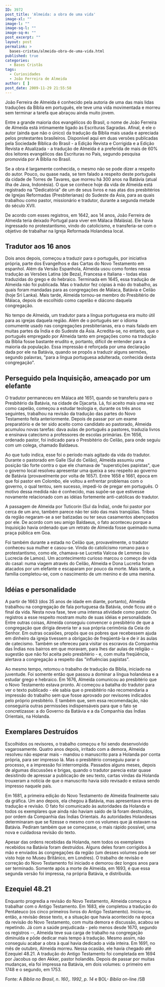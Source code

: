 ```yaml
---
ID: 3972
post_title: 'Almeida: a obra de uma vida'
image-xl: ""
image-l: ""
image-sq-l: ""
image-sq-m: ""
post_excerpt: ""
layout: post
permalink: >
  bases-cristas/almeida-obra-de-uma-vida.html
published: true
categories:
  - Bases Cristãs
tags:
  - Curiosidades
  - João Ferreira de Almeida
author: [ ]
post_date: 2009-11-29 21:55:58
---
```

João Ferreira de Almeida é conhecido pela autoria de uma das mais lidas traduções da Bíblia em português, ele teve uma vida movimentada e morreu sem terminar a tarefa que abraçou ainda muito jovem.

Entre a grande maioria dos evangélicos do Brasil, o nome de João Ferreira de Almeida está intimamente ligado às Escrituras Sagradas. Afinal, é ele o autor (ainda que não o único) da tradução da Bíblia mais usada e apreciada pelos protestantes brasileiros. Disponível aqui em duas versões publicadas pela Sociedade Bíblica do Brasil - a Edição Revista e Corrigida e a Edição Revista e Atualizada - a tradução de Almeida é a preferida de mais de 60% dos leitores evangélicos das Escrituras no País, segundo pesquisa promovida por A Bíblia no Brasil.

Se a obra é largamente conhecida, o mesmo não se pode dizer a respeito do autor. Pouco, ou quase nada, se tem falado a respeito deste português da cidade de Torres de Tavares, que morreu há 300 anos na Batávia (atual ilha de Java, Indonésia). O que se conhece hoje da vida de Almeida está registrado na "Dedicatória" de um de seus livros e nas atas dos presbitérios de Igrejas Reformadas (Presbiterianas) do Sudeste da Ásia, para as quais trabalhou como pastor, missionário e tradutor, durante a segunda metade do século XVII.

De acordo com esses registros, em 1642, aos 14 anos, João Ferreira de Almeida teria deixado Portugal para viver em Málaca (Malásia). Ele havia ingressado no protestantismo, vindo do catolicismo, e transferia-se com o objetivo de trabalhar na Igreja Reformada Holandesa local.
<h2>Tradutor aos 16 anos</h2>
Dois anos depois, começou a traduzir para o português, por iniciativa própria, parte dos Evangelhos e das Cartas do Novo Testamento em espanhol. Além da Versão Espanhola, Almeida usou como fontes nessa tradução as Versões Latina (de Beza), Francesa e Italiana - todas elas traduzidas do grego e do hebraico. Terminada em 1645, essa tradução de Almeida não foi publicada. Mas o tradutor fez cópias à mão do trabalho, as quais foram mandadas para as congregações de Málaca, Batávia e Ceilão (hoje Sri Lanka). Mais tarde, Almeida tornou-se membro do Presbitério de Málaca, depois de escolhido como capelão e diácono daquela congregação.

No tempo de Almeida, um tradutor para a língua portuguesa era muito útil para as igrejas daquela região. Além de o português ser o idioma comumente usado nas congregações presbiterianas, era o mais falado em muitas partes da Índia e do Sudeste da Ásia. Acredita-se, no entanto, que o português empregado por Almeida tanto em pregações como na tradução da Bíblia fosse bastante erudito e, portanto, difícil de entender para a maioria da população. Essa impressão é reforçada por uma declaração dada por ele na Batávia, quando se propôs a traduzir alguns sermões, segundo palavras, "para a língua portuguesa adulterada, conhecida desta congregação".
<h2>Perseguido pela Inquisição, ameaçado por um elefante</h2>
O tradutor permaneceu em Málaca até 1651, quando se transferiu para o Presbitério da Batávia, na cidade de Djacarta. Lá, foi aceito mais uma vez como capelão, começou a estudar teologia e, durante os três anos seguintes, trabalhou na revisão da tradução das partes do Novo Testamento feita anteriormente. Depois de passar por um exame preparatório e de ter sido aceito como candidato ao pastorado, Almeida acumulou novas tarefas: dava aulas de português a pastores, traduzia livros e ensinava catecismo a professores de escolas primárias. Em 1656, ordenado pastor, foi indicado para o Presbitério do Ceilão, para onde seguiu com um colega, chamado Baldaeus.

Ao que tudo indica, esse foi o período mais agitado da vida do tradutor. Durante o pastorado em Galle (Sul do Ceilão), Almeida assumiu uma posição tão forte contra o que ele chamava de "superstições papistas", que o governo local resolveu apresentar uma queixa a seu respeito ao governo de Batávia (provavelmente por volta de 1657). Entre 1658 e 1661, época em que foi pastor em Colombo, ele voltou a enfrentar problemas com o governo, o qual tentou, sem sucesso, impedi-lo de pregar em português. O motivo dessa medida não é conhecido, mas supõe-se que estivesse novamente relacionado com as idéias fortemente anti-católicas do tradutor.

A passagem de Almeida por Tuticorin (Sul da Índia), onde foi pastor por cerca de um ano, também parece não ter sido das mais tranqüilas. Tribos da região negaram-se a ser batizadas ou ter seus casamentos abençoados por ele. De acordo com seu amigo Baldaeus, o fato aconteceu porque a Inquisição havia ordenado que um retrato de Almeida fosse queimado numa praça pública em Goa.

Foi também durante a estada no Ceilão que, provavelmente, o tradutor conheceu sua mulher e casou-se. Vinda do catolicismo romano para o protestantismo, como ele, chamava-se Lucretia Valcoa de Lemmes (ou Lucrecia de Lamos). Um acontecimento curioso marcou o começo de vida do casal: numa viagem através do Ceilão, Almeida e Dona Lucretia foram atacados por um elefante e escaparam por pouco da morte. Mais tarde, a família completou-se, com o nascimento de um menino e de uma menina.
<h2>Idéias e personalidade</h2>
A partir de 1663 (dos 35 anos de idade em diante, portanto), Almeida trabalhou na congregação de fala portuguesa da Batávia, onde ficou até o final da vida. Nesta nova fase, teve uma intensa atividade como pastor. Os registros a esse respeito mostram muito de suas idéias e personalidade. Entre outras coisas, Almeida conseguiu convencer o presbitério de que a congregação que dirigia deveria ter a sua própria cerimônia da Ceia do Senhor. Em outras ocasiões, propôs que os pobres que recebessem ajuda em dinheiro da igreja tivessem a obrigação de freqüentá-la e de ir às aulas de catecismo. Também se ofereceu para visitar os escravos da Companhia das Índias nos bairros em que moravam, para lhes dar aulas de religião – sugestão que não foi aceita pelo presbitério - e, com muita freqüência, alertava a congregação a respeito das "influências papistas".

Ao mesmo tempo, retomou o trabalho de tradução da Bíblia, iniciado na juventude. Foi somente então que passou a dominar a língua holandesa e a estudar grego e hebraico. Em 1676, Almeida comunicou ao presbitério que o Novo Testamento estava pronto. Aí começou a batalha do tradutor para ver o texto publicado - ele sabia que o presbitério não recomendaria a impressão do trabalho sem que fosse aprovado por revisores indicados pelo próprio presbitério. E também que, sem essa recomendação, não conseguiria outras permissões indispensáveis para que o fato se concretizasse: a do Governo da Batávia e a da Companhia das Índias Orientais, na Holanda.
<h2>Exemplares Destruídos</h2>
Escolhidos os revisores, o trabalho começou e foi sendo desenvolvido vagarosamente. Quatro anos depois, irritado com a demora, Almeida resolveu não esperar mais - mandou o manuscrito para a Holanda por conta própria, para ser impresso lá. Mas o presbitério conseguiu parar o processo, e a impressão foi interrompida. Passados alguns meses, depois de algumas discussões e brigas, quando o tradutor parecia estar quase desistindo de apressar a publicação de seu texto, cartas vindas da Holanda trouxeram a notícia de que o manuscrito havia sido revisado e estava sendo impresso naquele país.

Em 1681, a primeira edição do Novo Testamento de Almeida finalmente saiu da gráfica. Um ano depois, ela chegou à Batávia, mas apresentava erros de tradução e revisão. O fato foi comunicado às autoridades da Holanda e todos os exemplares que ainda não haviam saído de lá foram destruídos, por ordem da Companhia das Índias Orientais. As autoridades Holandesas determinaram que se fizesse o mesmo com os volumes que já estavam na Batávia. Pediram também que se começasse, o mais rápido possível, uma nova e cuidadosa revisão do texto.

Apesar das ordens recebidas da Holanda, nem todos os exemplares recebidos na Batávia foram destruídos. Alguns deles foram corrigidos à mão e enviados às congregações da região (um desses volumes pode ser visto hoje no Museu Britânico, em Londres). O trabalho de revisão e correção do Novo Testamento foi iniciado e demorou dez longos anos para ser terminado. Somente após a morte de Almeida, em 1693, é que essa segunda versão foi impressa, na própria Batávia, e distribuída.
<h2>Ezequiel 48.21</h2>
Enquanto progredia a revisão do Novo Testamento, Almeida começou a trabalhar com o Antigo Testamento. Em 1683, ele completou a tradução do Pentateuco (os cinco primeiros livros do Antigo Testamento). Iniciou-se, então, a revisão desse texto, e a situação que havia acontecido na época da revisão do Novo Testamento, com muita demora e discussão, acabou se repetindo. Já com a saúde prejudicada - pelo menos desde 1670, segundo os registros --, Almeida teve sua carga de trabalho na congregação diminuída e pôde dedicar mais tempo à tradução. Mesmo assim, não conseguiu acabar a obra à qual havia dedicado a vida inteira. Em 1691, no mês de outubro, Almeida morreu. Nessa ocasião, ele havia chegado até Ezequiel 48.21. A tradução do Antigo Testamento foi completada em 1694 por Jacobus op den Akker, pastor holandês. Depois de passar por muitas mudanças, ela foi impressa na Batávia, em dois volumes: o primeiro em 1748 e o segundo, em 1753.

Fonte: A<em> Bíblia no Brasil</em>, <em>n</em>. <em>160</em>,. <em>1992</em>, <em>p</em>. <em>14</em> e BOL- <em>Bíblia</em> on-line /SB